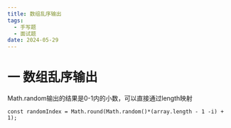 ```yaml
---
title: 数组乱序输出
tags:
  - 手写题
  - 面试题
date: 2024-05-29
---
```


# 一 数组乱序输出

Math.random输出的结果是0-1内的⼩数，可以直接通过length映射

```JS
const randomIndex = Math.round(Math.random()*(array.length - 1 -i) + 1);
```
